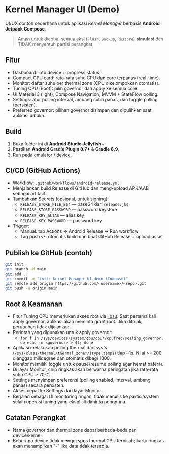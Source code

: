 # Kernel Manager UI (Demo)

UI/UX contoh sederhana untuk aplikasi *Kernel Manager* berbasis **Android Jetpack Compose**.
> Aman untuk dicoba: semua aksi (`Flash`, `Backup`, `Restore`) **simulasi** dan TIDAK menyentuh partisi perangkat.

## Fitur
- Dashboard: info device + progress status.
- Compact CPU card: rata-rata suhu CPU dan core terpanas (real-time).
- Monitor: daftar suhu per thermal zone (CPU dikelompokkan otomatis).
- Tuning CPU (Root): pilih governor dan apply ke semua core.
- UI Material 3 (light), Compose Navigation, MVVM + StateFlow polling.
- Settings: atur polling interval, ambang suhu panas, dan toggle polling (persisten).
 - Preferred governor: pilihan governor disimpan dan dipulihkan saat aplikasi dibuka.

## Build
1. Buka folder ini di **Android Studio Jellyfish+**.
2. Pastikan **Android Gradle Plugin 8.7+** & **Gradle 8.9**.
3. Run pada emulator / device.

## CI/CD (GitHub Actions)
- Workflow: `.github/workflows/android-release.yml`
- Menjalankan build Release di GitHub dan meng-upload APK/AAB sebagai artifact.
- Tambahkan Secrets (opsional, untuk signing):
  - `RELEASE_STORE_FILE_B64` — base64 dari `release.jks`
  - `RELEASE_STORE_PASSWORD` — password keystore
  - `RELEASE_KEY_ALIAS` — alias key
  - `RELEASE_KEY_PASSWORD` — password key
- Trigger:
  - Manual: tab Actions → Android Release → Run workflow
  - Tag push `v*`: otomatis build dan buat GitHub Release + upload asset

## Publish ke GitHub (contoh)
```bash
git init
git branch -M main
git add .
git commit -m "init: Kernel Manager UI demo (Compose)"
git remote add origin https://github.com/<username>/<repo>.git
git push -u origin main
```

## Root & Keamanan
- Fitur Tuning CPU memerlukan akses root via [libsu](https://github.com/topjohnwu/libsu). Saat pertama kali apply governor, aplikasi akan meminta grant root. Jika ditolak, perubahan tidak dijalankan.
- Perintah yang digunakan untuk apply governor:
  - `for f in /sys/devices/system/cpu/cpu*/cpufreq/scaling_governor; do echo -n <governor> > $f; done`
- Aplikasi melakukan polling thermal dari sysfs (`/sys/class/thermal/thermal_zone*/{type,temp}`) tiap ~1s. Nilai >= 200 dianggap milidegree dan otomatis dibagi 1000.
- Monitor memiliki toggle untuk pause/resume polling agar hemat baterai.
- Di layar Monitor, chip ringkas akan berwarna peringatan jika rata-rata suhu CPU > 70°C.
- Settings menyimpan preferensi (polling enabled, interval, ambang panas) secara persisten.
 - Akses cepat ke Settings dari layar Monitor.
- Berjalan sebagai UI monitoring ringan; tidak menulis ke partisi/system selain operasi tuning yang eksplisit diminta pengguna.

## Catatan Perangkat
- Nama governor dan thermal zone dapat berbeda-beda per device/kernel.
- Beberapa device tidak mengekspos thermal CPU terpisah; kartu ringkas akan menampilkan "-" jika data tidak tersedia.
